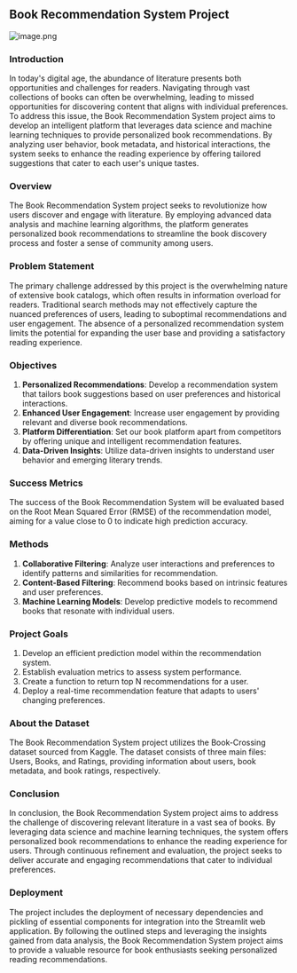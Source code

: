 ## Book Recommendation System Project

![image.png]([attachment:image.png](https://github.com/kamaupaul/BOOK-RECOMMENDER-SYSTEM./blob/main/download.png))

### Introduction
In today's digital age, the abundance of literature presents both opportunities and challenges for readers. Navigating through vast collections of books can often be overwhelming, leading to missed opportunities for discovering content that aligns with individual preferences. To address this issue, the Book Recommendation System project aims to develop an intelligent platform that leverages data science and machine learning techniques to provide personalized book recommendations. By analyzing user behavior, book metadata, and historical interactions, the system seeks to enhance the reading experience by offering tailored suggestions that cater to each user's unique tastes.


### Overview
The Book Recommendation System project seeks to revolutionize how users discover and engage with literature. By employing advanced data analysis and machine learning algorithms, the platform generates personalized book recommendations to streamline the book discovery process and foster a sense of community among users.

### Problem Statement
The primary challenge addressed by this project is the overwhelming nature of extensive book catalogs, which often results in information overload for readers. Traditional search methods may not effectively capture the nuanced preferences of users, leading to suboptimal recommendations and user engagement. The absence of a personalized recommendation system limits the potential for expanding the user base and providing a satisfactory reading experience.

### Objectives
1. **Personalized Recommendations**: Develop a recommendation system that tailors book suggestions based on user preferences and historical interactions.
2. **Enhanced User Engagement**: Increase user engagement by providing relevant and diverse book recommendations.
3. **Platform Differentiation**: Set our book platform apart from competitors by offering unique and intelligent recommendation features.
4. **Data-Driven Insights**: Utilize data-driven insights to understand user behavior and emerging literary trends.

### Success Metrics
The success of the Book Recommendation System will be evaluated based on the Root Mean Squared Error (RMSE) of the recommendation model, aiming for a value close to 0 to indicate high prediction accuracy.

### Methods
1. **Collaborative Filtering**: Analyze user interactions and preferences to identify patterns and similarities for recommendation.
2. **Content-Based Filtering**: Recommend books based on intrinsic features and user preferences.
3. **Machine Learning Models**: Develop predictive models to recommend books that resonate with individual users.

### Project Goals
1. Develop an efficient prediction model within the recommendation system.
2. Establish evaluation metrics to assess system performance.
3. Create a function to return top N recommendations for a user.
4. Deploy a real-time recommendation feature that adapts to users' changing preferences.

### About the Dataset
The Book Recommendation System project utilizes the Book-Crossing dataset sourced from Kaggle. The dataset consists of three main files: Users, Books, and Ratings, providing information about users, book metadata, and book ratings, respectively.

### Conclusion
In conclusion, the Book Recommendation System project aims to address the challenge of discovering relevant literature in a vast sea of books. By leveraging data science and machine learning techniques, the system offers personalized book recommendations to enhance the reading experience for users. Through continuous refinement and evaluation, the project seeks to deliver accurate and engaging recommendations that cater to individual preferences.

### Deployment
The project includes the deployment of necessary dependencies and pickling of essential components for integration into the Streamlit web application. By following the outlined steps and leveraging the insights gained from data analysis, the Book Recommendation System project aims to provide a valuable resource for book enthusiasts seeking personalized reading recommendations.
